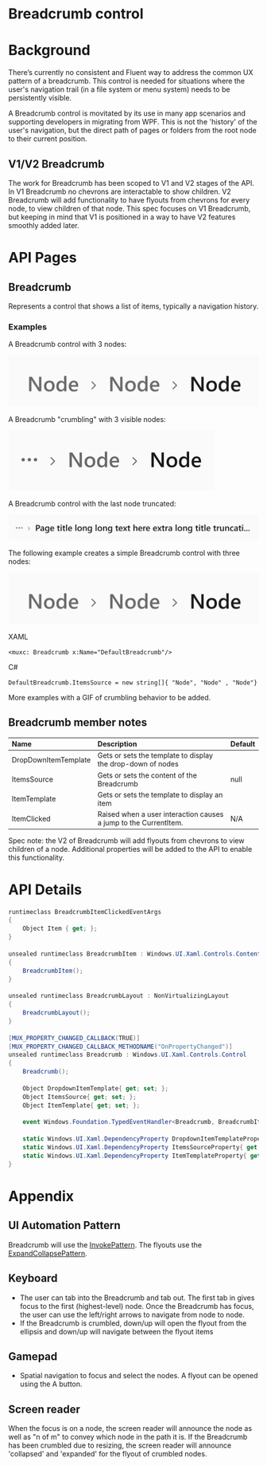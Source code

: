 Breadcrumb control
===

# Background

There’s currently no consistent and Fluent way to address the common UX pattern of a breadcrumb.
This control is needed for situations where the user's navigation trail (in a file system or menu system) needs
to be persistently visible.

A Breadcrumb control is movitated by its use in many app scenarios and supporting developers in migrating from WPF.
This is not the 'history' of the user's navigation, but the direct path of pages or folders from
the root node to their current position. 

## V1/V2 Breadcrumb

The work for Breadcrumb has been scoped to V1 and V2 stages of the API.
In V1 Breadcrumb no chevrons are interactable to show children.
V2 Breadcrumb will add functionality to have flyouts from chevrons for every node,
to view children of that node. This spec focuses on V1 Breadcrumb,
but keeping in mind that V1 is positioned in a way to have V2 features smoothly added later. 

# API Pages

## Breadcrumb

Represents a control that shows a list of items, typically a navigation history.


### Examples

A Breadcrumb control with 3 nodes:

![Breadcrumb default with 3 nodes](images/Breadcrumb_default.PNG)

A Breadcrumb "crumbling" with 3 visible nodes:

![Breadcrumb crumbling with 3 visible nodes](images/Breadcrumb_crumbling.PNG)

A Breadcrumb control with the last node truncated:

![Breadcrumb_crumbled with last node truncated](images/Breadcrumb_truncation.PNG)

The following example creates a simple Breadcrumb control with three nodes:

![Breadcrumb default with 3 nodes](images/Breadcrumb_default.PNG)

XAML
~~~~ 
<muxc: Breadcrumb x:Name="DefaultBreadcrumb"/> 
~~~~

C#
~~~~ 
DefaultBreadcrumb.ItemsSource = new string[]{ "Node", "Node" , "Node"}
~~~~

More examples with a GIF of crumbling behavior to be added.

## Breadcrumb member notes

| Name | Description | Default |
| :---------- | :------- | :------- |
| DropDownItemTemplate | Gets or sets the template to display the drop-down of nodes | 
| ItemsSource | Gets or sets the content of the Breadcrumb | null |
| ItemTemplate | Gets or sets the template to display an item|  | 
| ItemClicked | Raised when a user interaction causes a jump to the CurrentItem.  | N/A |

Spec note: the V2 of Breadcrumb will add flyouts from chevrons to view children of a node.
Additional properties will be added to the API to enable this functionality. 

# API Details

```cs
runtimeclass BreadcrumbItemClickedEventArgs
{
    Object Item { get; };
}

unsealed runtimeclass BreadcrumbItem : Windows.UI.Xaml.Controls.ContentControl
{
    BreadcrumbItem();
}

unsealed runtimeclass BreadcrumbLayout : NonVirtualizingLayout
{
    BreadcrumbLayout();
}

[MUX_PROPERTY_CHANGED_CALLBACK(TRUE)]
[MUX_PROPERTY_CHANGED_CALLBACK_METHODNAME("OnPropertyChanged")]
unsealed runtimeclass Breadcrumb : Windows.UI.Xaml.Controls.Control
{
    Breadcrumb();

    Object DropdownItemTemplate{ get; set; };
    Object ItemsSource{ get; set; };
    Object ItemTemplate{ get; set; };

    event Windows.Foundation.TypedEventHandler<Breadcrumb, BreadcrumbItemClickedEventArgs> ItemClicked;

    static Windows.UI.Xaml.DependencyProperty DropdownItemTemplateProperty{ get; };
    static Windows.UI.Xaml.DependencyProperty ItemsSourceProperty{ get; };
    static Windows.UI.Xaml.DependencyProperty ItemTemplateProperty{ get; };
}
```

# Appendix

## UI Automation Pattern

Breadcrumb will use the
[InvokePattern](!https://docs.microsoft.com/dotnet/framework/ui-automation/implementing-the-ui-automation-invoke-control-pattern). The flyouts use the [ExpandCollapsePattern](https://docs.microsoft.com/dotnet/api/system.windows.automation.expandcollapsepattern).

## Keyboard

* The user can tab into the Breadcrumb and tab out.
The first tab in gives focus to the first (highest-level) node.
Once the Breadcrumb has focus, the user can use the left/right arrows to navigate from node to node.
* If the Breadcrumb is crumbled, down/up will open the flyout from
the ellipsis and down/up will navigate between the flyout items

## Gamepad

* Spatial navigation to focus and select the nodes. A flyout can be opened using the A button. 

## Screen reader

When the focus is on a node, the screen reader will announce the node
as well as "n of m" to convey which node in the path it is.
If the Breadcrumb has been crumbled due to resizing,
the screen reader will announce 'collapsed' and 'expanded' for the flyout of crumbled nodes. 
